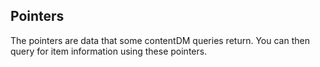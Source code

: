 ## Pointers
The pointers are data that some contentDM queries return. You can then query for item information using these pointers.
